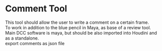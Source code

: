 # Comment Tool 

This tool should allow the user to write a comment on a certain frame.\
To work in addition to the blue pencil in Maya, as base of a review tool. \
Main DCC software is maya, but should be also imported into Houdini and as a standalone. \
export comments as json file